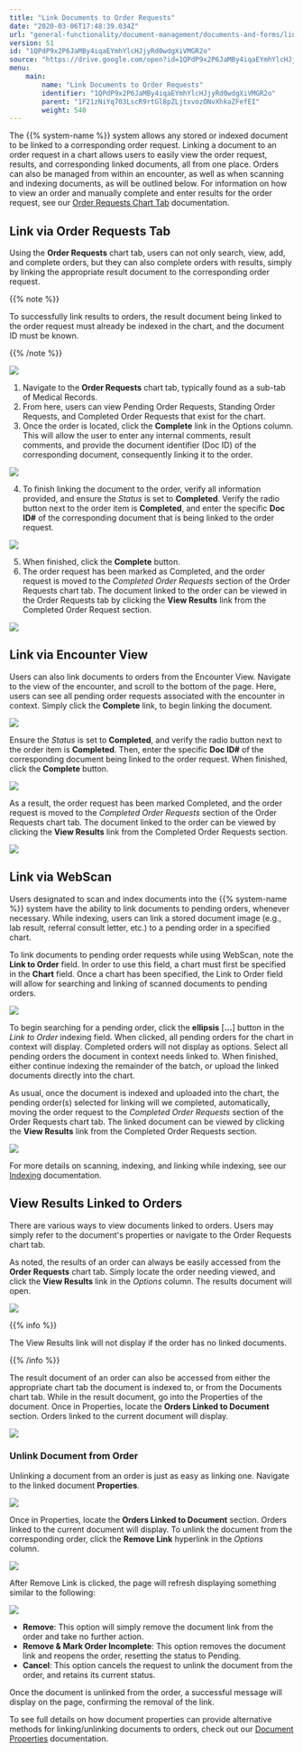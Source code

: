 ```yaml
---
title: "Link Documents to Order Requests"
date: "2020-03-06T17:48:39.034Z"
url: "general-functionality/document-management/documents-and-forms/link-documents-to-order-requests.html"
version: 51
id: "1QPdP9x2P6JaMBy4iqaEYmhYlcHJjyRd0wdgXiVMGR2o"
source: "https://drive.google.com/open?id=1QPdP9x2P6JaMBy4iqaEYmhYlcHJjyRd0wdgXiVMGR2o"
menu:
    main:
        name: "Link Documents to Order Requests"
        identifier: "1QPdP9x2P6JaMBy4iqaEYmhYlcHJjyRd0wdgXiVMGR2o"
        parent: "1F21zNiYq703LscR9rtGl8pZLjtxvozONvXhkaZFefEI"
        weight: 540
---
```

The {{% system-name %}} system allows any stored or indexed document to be linked to a corresponding order request. Linking a document to an order request in a chart allows users to easily view the order request, results, and corresponding linked documents, all from one place. Orders can also be managed from within an encounter, as well as when scanning and indexing documents, as will be outlined below. For information on how to view an order and manually complete and enter results for the order request, see our [Order Requests Chart Tab](../../order-and-result-management/orders-view-recent.html) documentation.

## Link via Order Requests Tab

Using the **Order Requests** chart tab, users can not only search, view, add, and complete orders, but they can also complete orders with results, simply by linking the appropriate result document to the corresponding order request.

{{% note %}}

To successfully link results to orders, the result document being linked to the order request must already be indexed in the chart, and the document ID must be known.

{{% /note %}}


![](link-documents-to-order-requests.images/image1.png)
1. Navigate to the <strong>Order Requests</strong> chart tab, typically found as a sub-tab of Medical Records.
2. From here, users can view Pending Order Requests, Standing Order Requests, and Completed Order Requests that exist for the chart.
3. Once the order is located, click the <strong>Complete</strong> link in the Options column. This will allow the user to enter any internal comments, result comments, and provide the document identifier (Doc ID) of the corresponding document, consequently linking it to the order.

![](link-documents-to-order-requests.images/image2.png)

4. To finish linking the document to the order, verify all information provided, and ensure the <em>Status</em> is set to <strong>Completed</strong>. Verify the radio button next to the order item is <strong>Completed</strong>, and enter the specific <strong>Doc ID#</strong> of the corresponding document that is being linked to the order request.

![](link-documents-to-order-requests.images/image3.png)

5. When finished, click the <strong>Complete</strong> button.
6. The order request has been marked as Completed, and the order request is moved to the <em>Completed</em> <em>Order Requests</em> section of the Order Requests chart tab. The document linked to the order can be viewed in the Order Requests tab by clicking the <strong>View Results</strong> link from the Completed Order Request section.

![](link-documents-to-order-requests.images/image4.png)

## Link via Encounter View

Users can also link documents to orders from the Encounter View. Navigate to the view of the encounter, and scroll to the bottom of the page. Here, users can see all pending order requests associated with the encounter in context. Simply click the **Complete** link, to begin linking the document.

![](link-documents-to-order-requests.images/image5.png)

Ensure the *Status* is set to **Completed**, and verify the radio button next to the order item is **Completed**. Then, enter the specific **Doc ID#** of the corresponding document being linked to the order request. When finished, click the **Complete** button.

![](link-documents-to-order-requests.images/image6.png)

As a result, the order request has been marked Completed, and the order request is moved to the *Completed* *Order Requests* section of the Order Requests chart tab. The document linked to the order can be viewed by clicking the **View Results** link from the Completed Order Requests section.

![](link-documents-to-order-requests.images/image7.png)

## Link via WebScan

Users designated to scan and index documents into the {{% system-name %}} system have the ability to link documents to pending orders, whenever necessary. While indexing, users can link a stored document image (e.g., lab result, referral consult letter, etc.) to a pending order in a specified chart.

To link documents to pending order requests while using WebScan, note the **Link to Order** field. In order to use this field, a chart must first be specified in the **Chart** field. Once a chart has been specified, the Link to Order field will allow for searching and linking of scanned documents to pending orders.

![](link-documents-to-order-requests.images/image8.png)

To begin searching for a pending order, click the **ellipsis** [**…**] button in the *Link to Order* indexing field. When clicked, all pending orders for the chart in context will display. Completed orders will not display as options. Select all pending orders the document in context needs linked to. When finished, either continue indexing the remainder of the batch, or upload the linked documents directly into the chart.

As usual, once the document is indexed and uploaded into the chart, the pending order(s) selected for linking will we completed, automatically, moving the order request to the *Completed* *Order Requests* section of the Order Requests chart tab. The linked document can be viewed by clicking the **View Results** link from the Completed Order Requests section.

![](link-documents-to-order-requests.images/image9.png)

For more details on scanning, indexing, and linking while indexing, see our [Indexing](../scanning-and-indexing/indexing.html) documentation.

## View Results Linked to Orders

There are various ways to view documents linked to orders. Users may simply refer to the document's properties or navigate to the Order Requests chart tab.

As noted, the results of an order can always be easily accessed from the **Order Requests** chart tab. Simply locate the order needing viewed, and click the **View Results** link in the *Options* column. The results document will open.

![](link-documents-to-order-requests.images/image10.png)

{{% info %}}

The View Results link will not display if the order has no linked documents.

{{% /info %}}


The result document of an order can also be accessed from either the appropriate chart tab the document is indexed to, or from the Documents chart tab. While in the result document, go into the Properties of the document. Once in Properties, locate the **Orders Linked to Document** section. Orders linked to the current document will display.

![](link-documents-to-order-requests.images/image11.png)

### Unlink Document from Order

Unlinking a document from an order is just as easy as linking one. Navigate to the linked document **Properties**.

![](https://lh4.googleusercontent.com/nuoeoIDVOn54nzeNBAzTSfGvzSEv-OvfRiO2zV7TNM9czC6yLRGL646KK_XgY2_urbiW6WUgSw_uwzglshbyZFiN_K3kXkUhM5iqzI4sT_-ueHDbXM_n-s-SEwInPwIiU9J5qfQQJjhe2Ir92A)

Once in Properties, locate the **Orders Linked to Document** section. Orders linked to the current document will display. To unlink the document from the corresponding order, click the **Remove Link** hyperlink in the *Options* column.

![](https://lh6.googleusercontent.com/YlqqRamnt6BA6FgEZcXIm8hTkJJVgT5sIhalhHxnsd0rdxLuXql2RLXUOZOmeLHmY0JnbCxZdX4vKqKKc55SIBARHBZwN8mbZdGoyQjNjkExblmL4XSaqG9re9N-VSq51rMPMQ42Z3fBEIqUeA)

After Remove Link is clicked, the page will refresh displaying something similar to the following:

![](https://lh5.googleusercontent.com/zluyRcnySEM-7atGtD7nt0we4W9oooRsgTauc-uI706bOYmEaVAh8UhI5k7t3MkJH1chF22QovNR9u6SDgtXGrfI1Hwu0RKmiyFHrkbi8cH1zyRqStOqePxqi-J8FyIkkqCQkUo0lZevJEFIVQ)

* <strong>Remove</strong>: This option will simply remove the document link from the order and take no further action.
* <strong>Remove & Mark Order Incomplete</strong>: This option removes the document link and reopens the order, resetting the status to Pending.
* <strong>Cancel</strong>: This option cancels the request to unlink the document from the order, and retains its current status.

Once the document is unlinked from the order, a successful message will display on the page, confirming the removal of the link.

To see full details on how document properties can provide alternative methods for linking/unlinking documents to orders, check out our [Document Properties](document-properties.html) documentation.

